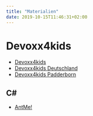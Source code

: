 ```yaml
---
title: "Materialien"
date: 2019-10-15T11:46:31+02:00
---
```


# Devoxx4kids

  * [Devoxx4kids](https://github.com/devoxx4kids/materials)
  * [Devoxx4kids Deutschland](https://github.com/devoxx4kidsde)
  * [Devoxx4kids Padderborn](https://gitlab.com/devoxx4kids-paderborn)

## C# #
 
  * [AntMe!](http://www.antme.net/de/)
